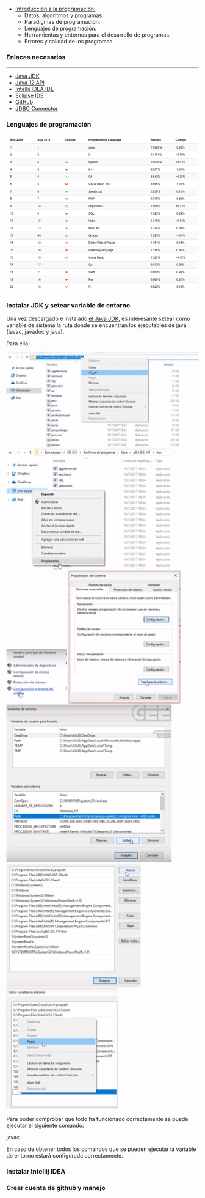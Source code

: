 - [Introducción a la programación:](#tema1)
    - Datos, algoritmos y programas.
    - Paradigmas de programación.
    - Lenguajes de programación.
    - Herramientas y entornos para el desarrollo de programas.
    - Errores y calidad de los programas.

### Enlaces necesarios
***

- <a href="https://www.oracle.com/technetwork/java/javase/downloads/jdk11-downloads-5066655.html" target=»_blank> Java JDK</a>
- <a href="https://docs.oracle.com/en/java/javase/12/docs/api/index.html" target=»_blank> Java 12 API</a>
- <a href="https://www.jetbrains.com/idea/download/#section=mac" target=»_blank> Intellij IDEA IDE</a>
- <a href="https://www.eclipse.org/downloads/" target=»_blank> Eclipse IDE</a>
- <a href="https://github.com" target=»_blank>GitHub</a>
- <a href="https://dev.mysql.com/downloads/connector/j/5.1.html" target=»_blank>JDBC Connector</a>

### Lenguajes de programación

![lenguajes de programación](./images/lenguajes.png)

### Instalar JDK y setear variable de entorno

Una vez descargado e instalado <a href="https://www.oracle.com/technetwork/java/javase/downloads/jdk11-downloads-5066655.html" target=»_blank> el Java JDK</a>, es interesante setear como variable de sistema la ruta donde se encuentran los ejecutables de java (javac, javadoc y java).

Para ello:

![lvariable de entorno](./images/variable1.png)
![lvariable de entorno](./images/variable2.png)
![lvariable de entorno](./images/variable3.png)
![lvariable de entorno](./images/variable4.png)
![lvariable de entorno](./images/variable5.png)
![lvariable de entorno](./images/variable6.png)
![lvariable de entorno](./images/variable7.png)

Para poder comprobar que todo ha funcionado correctamente se puede ejecutar el siguiente comando:

javac

En caso de obtener todos los comandos que se pueden ejecutar la variable de entorno estará configurada correctamente.


### Instalar Intellij IDEA
### Crear cuenta de github y manejo
